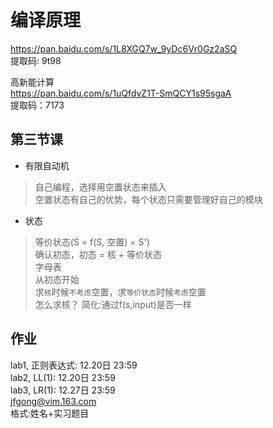 # 编译原理

<https://pan.baidu.com/s/1L8XGQ7w_9yDc6Vr0Gz2aSQ>  
提取码: 9t98

高新能计算  
<https://pan.baidu.com/s/1uQfdvZ1T-SmQCY1s95sgaA>  
提取码：7173

## 第三节课

* 有限自动机  
> 自己编程，选择用空置状态来插入  
> 空置状态有自己的优势，每个状态只需要管理好自己的模块  

* 状态
> 等价状态(S = f(S, 空置) = S')  
> 确认初态，初态 = 核 + 等价状态  
> 字母表  
> 从初态开始  
> 求`核`时候`不考虑`空置，求`等价状态`时候`考虑`空置  
> 怎么求核？
> 简化:通过f(s,input)是否一样

## 作业

lab1, 正则表达式: 12.20日 23:59  
lab2, LL(1): 12.20日 23:59  
lab3, LR(1): 12.27日 23:59  
jfgong@vim.163.com  
格式:姓名+实习题目
